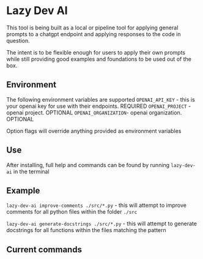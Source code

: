 # Lazy Dev AI

This tool is being built as a local or pipeline tool for applying general prompts to a chatgpt endpoint and applying responses to the code in question.

The intent is to be flexible enough for users to apply their own prompts while still providing good examples and foundations to be used out of the box.

## Environment

The following environment variables are supported
`OPENAI_API_KEY` - this is your openai key for use with their endpoints. REQUIRED
`OPENAI_PROJECT` - openai project. OPTIONAL
`OPENAI_ORGANIZATION`- openai organization. OPTIONAL

Option flags will override anything provided as environment variables

## Use
After installing, full help and commands can be found by running `lazy-dev-ai` in the terminal

## Example

`lazy-dev-ai improve-comments ./src/*.py` - this will attempt to improve comments for all python files within the folder `./src`

`lazy-dev-ai generate-docstrings ./src/*.py` - this will attempt to generate docstrings for all functions within the files matching the pattern



## Current commands
